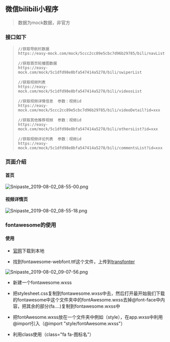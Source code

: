## 微信bilibili小程序

> 数据为mock数据，非官方

### 接口如下

>```
>//获取导航栏数据
>https://easy-mock.com/mock/5ccc2cc89e5cbc7d96b29785/bili/navList
>
>//获取首页轮播图数据
>https://easy-mock.com/mock/5c1dfd98e8bfa547414a5278/bili/swiperList
>
>//获取视频列表
>https://easy-mock.com/mock/5c1dfd98e8bfa547414a5278/bili/videosList
>
>//获取视频详情信息  参数：视频id
>https://easy-mock.com/mock/5ccc2cc89e5cbc7d96b29785/bili/videoDetail?id=xxx
>
>//获取其他推荐视频  参数：视频id
>https://easy-mock.com/mock/5c1dfd98e8bfa547414a5278/bili/othersList?id=xxx
>
>//获取视频评论列表  参数：视频id
>https://easy-mock.com/mock/5c1dfd98e8bfa547414a5278/bili/commentsList?id=xxx
>```

### 页面介绍

#### 首页

![Snipaste_2019-08-02_08-55-00.png](https://i.loli.net/2019/08/02/5d438a160a24060313.png)

#### 视频详情页

![Snipaste_2019-08-02_08-55-18.png](https://i.loli.net/2019/08/02/5d438a16045d753230.png)

### fontawesome的使用

#### 使用

+ [官网](http://fontawesome.dashgame.com/)下载到本地

+ 找到fontawesome-webfont.ttf这个文件，上传到[transfonter](https://transfonter.org/)

![Snipaste_2019-08-02_09-07-56.png](https://i.loli.net/2019/08/02/5d438d08af3ce24974.png)

+ 新建一个fontawesome.wxss

+ 把stylesheet.css复制到fontawesome.wxss中去，然后打开最开始我们下载的fontawesome中这个文件夹中的fontAwesome.wxss去掉@font-face中内容，把其余的部分(fa....)复制到fontawesome.wxss中

+ 把fontAwesome.wxss放在一个文件夹中例如（style），在app.wxss中利用@import引入（@import "style/fontAwesome.wxss"）

+ 利用class使用（class="fa fa-图标名"）


